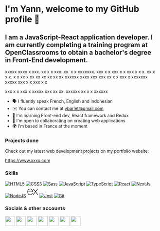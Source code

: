 # I'm Yann, welcome to my GitHub profile 👋

## I am a JavaScript-React application developer. I am currently completing a training program at OpenClassrooms to obtain a bachelor's degree in Front-End development.

xxxxx xxxx x xxx. xx x x xxx. xx. x x xxxxxxx.
xxx x x xxx x x xxx x x x. xx x x x. x x xx x xx xx xx xx xx xx xxxxxx xxxx xxx 
xxx xx x x xxx x xxxxxxx xxxxx xxx x x xxx x x

xxx x x xxx x xxxxx xxx xx xx. xxxxxx xx x x xxxxxx 

*   🗣   I fluently speak French, English and Indonesian
*   ✉️  You can contact me at [ybarlet@gmail.com](mailto:ybarlet@gmail.com)
*   🧠  I'm learning Front-end dev, React framework and Redux
*   🤝  I'm open to collaborating on creating web applications
*   🌍  I'm based in France at the moment

### Projects done

Check out my latest web development projects on my portfolio website:

https://www.xxxx.com

### Skills

<a href="https://developer.mozilla.org/en-US/docs/Glossary/HTML5" target="_blank" rel="noreferrer"><img src="https://raw.githubusercontent.com/danielcranney/readme-generator/main/public/icons/skills/html5-colored.svg" width="36" height="36" alt="HTML5" /></a>
<a href="https://www.w3.org/TR/CSS/#css" target="_blank" rel="noreferrer"><img src="https://raw.githubusercontent.com/danielcranney/readme-generator/main/public/icons/skills/css3-colored.svg" width="36" height="36" alt="CSS3" /></a>
<a href="https://sass-lang.com/" target="_blank" rel="noreferrer"><img src="https://raw.githubusercontent.com/danielcranney/readme-generator/main/public/icons/skills/sass-colored.svg" width="36" height="36" alt="Sass" /></a>
<a href="https://developer.mozilla.org/en-US/docs/Web/JavaScript" target="_blank" rel="noreferrer"><img src="https://raw.githubusercontent.com/danielcranney/readme-generator/main/public/icons/skills/javascript-colored.svg" width="36" height="36" alt="JavaScript" /></a>
<a href="https://www.typescriptlang.org/" target="_blank" rel="noreferrer"><img src="https://raw.githubusercontent.com/danielcranney/readme-generator/main/public/icons/skills/typescript-colored.svg" width="36" height="36" alt="TypeScript" /></a>
<a href="https://reactjs.org/" target="_blank" rel="noreferrer"><img src="https://raw.githubusercontent.com/danielcranney/readme-generator/main/public/icons/skills/react-colored.svg" width="36" height="36" alt="React" /></a>
<a href="https://nextjs.org/docs" target="_blank" rel="noreferrer"><img src="https://raw.githubusercontent.com/danielcranney/readme-generator/main/public/icons/skills/nextjs-colored.svg" width="36" height="36" alt="NextJs" /></a>
<a href="https://nodejs.org/en/" target="_blank" rel="noreferrer"><img src="https://raw.githubusercontent.com/danielcranney/readme-generator/main/public/icons/skills/nodejs-colored.svg" width="36" height="36" alt="NodeJS" /></a>
<a href="https://expressjs.com/" target="_blank" rel="noreferrer"><img src="https://github.com/devicons/devicon/blob/master/icons/express/express-original.svg" width="36" height="36" alt="ExpressJS" /></a>
<a href="https://jestjs.io/" target="_blank" rel="noreferrer"><img src="https://cdn.jsdelivr.net/gh/devicons/devicon/icons/jest/jest-plain.svg" width="36" height="36" alt="Jest" /></a>
<a href="https://git-scm.com/" target="_blank" rel="noreferrer"><img src="https://cdn.jsdelivr.net/gh/devicons/devicon/icons/git/git-original.svg" width="36" height="36" alt="Git" /></a>
</p>


### Socials & other accounts

<p align="left"> <a href="https://discord.com/users/542714272741064734" target="_blank" rel="noreferrer" title="Discord"><img src="https://raw.githubusercontent.com/danielcranney/readme-generator/main/public/icons/socials/discord.svg" width="32" height="32" /></a> <a href="https://github.com/Yann-GitHub" target="_blank" rel="noreferrer" title="GitHub"><img src="https://raw.githubusercontent.com/danielcranney/readme-generator/main/public/icons/socials/github.svg" width="32" height="32" /></a> <a href="https://www.linkedin.com/in/yann-barlet-211491152/" target="_blank" rel="noreferrer"  title="LinkedIn"><img src="https://raw.githubusercontent.com/danielcranney/readme-generator/main/public/icons/socials/linkedin.svg" width="32" height="32" /></a> <a href="https://www.stackoverflow.com/users/169856/yann.b" target="_blank" rel="noreferrer"  title="StackOverflow"><img src="https://raw.githubusercontent.com/danielcranney/readme-generator/main/public/icons/socials/stackoverflow.svg" width="32" height="32" /></a> <a href="https://twitter.com/MrLoGodeN" target="_blank" rel="noreferrer" title="Twitter"><img src="https://raw.githubusercontent.com/danielcranney/readme-generator/main/public/icons/socials/twitter.svg" width="32" height="32" /></a> <a href="https://www.youtube.com/channel/UCYG0qSolJpl_I3O8w" target="_blank" rel="noreferrer" title="YouTube"><img src="https://raw.githubusercontent.com/danielcranney/readme-generator/main/public/icons/socials/youtube.svg" width="32" height="32" /></a> <a href="https://codepen.io/xxx" target="_blank" rel="noreferrer" title="CodePen"><img src="https://raw.githubusercontent.com/danielcranney/readme-generator/main/public/icons/socials/codepen.svg" width="32" height="32" /></a>
</p>
